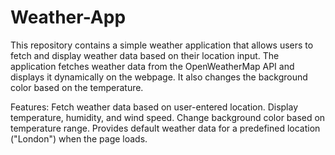 # Weather-App
This repository contains a simple weather application that allows users to fetch and display weather data based on their location input. The application fetches weather data from the OpenWeatherMap API and displays it dynamically on the webpage. It also changes the background color based on the temperature.

Features:
Fetch weather data based on user-entered location.
Display temperature, humidity, and wind speed.
Change background color based on temperature range.
Provides default weather data for a predefined location ("London") when the page loads.
